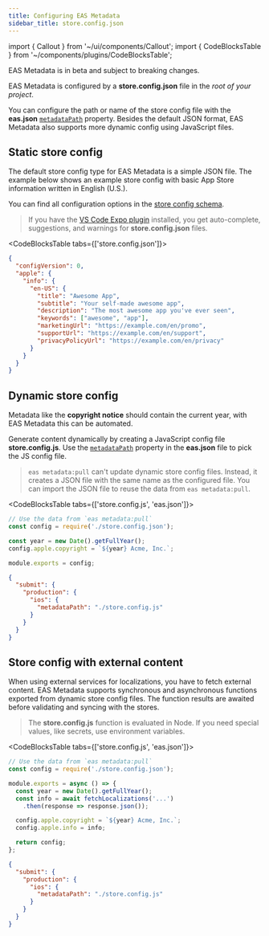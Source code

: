 ```yaml
---
title: Configuring EAS Metadata
sidebar_title: store.config.json
---
```


import { Callout } from '~/ui/components/Callout';
import { CodeBlocksTable } from '~/components/plugins/CodeBlocksTable';

<Callout type="warning">
  EAS Metadata is in beta and subject to breaking changes.
</Callout>
<br />

EAS Metadata is configured by a **store.config.json** file in the _root of your project_.

You can configure the path or name of the store config file with the **eas.json** [`metadataPath`](../../submit/eas-json.md#metadatapath) property.
Besides the default JSON format, EAS Metadata also supports more dynamic config using JavaScript files.

## Static store config

The default store config type for EAS Metadata is a simple JSON file.
The example below shows an example store config with basic App Store information written in English (U.S.).

You can find all configuration options in the [store config schema](./schema.md).

> If you have the [VS Code Expo plugin](https://github.com/expo/vscode-expo#readme) installed, you get auto-complete, suggestions, and warnings for **store.config.json** files.

<CodeBlocksTable tabs={['store.config.json']}>

```json
{
  "configVersion": 0,
  "apple": {
    "info": {
      "en-US": {
        "title": "Awesome App",
        "subtitle": "Your self-made awesome app",
        "description": "The most awesome app you've ever seen",
        "keywords": ["awesome", "app"],
        "marketingUrl": "https://example.com/en/promo",
        "supportUrl": "https://example.com/en/support",
        "privacyPolicyUrl": "https://example.com/en/privacy"
      }
    }
  }
}
```

</CodeBlocksTable>


## Dynamic store config

Metadata like the **copyright notice** should contain the current year, with EAS Metadata this can be automated.

Generate content dynamically by creating a JavaScript config file **store.config.js**. Use the [`metadataPath`](../../submit/eas-json.md#metadatapath) property in the **eas.json** file to pick the JS config file.

> `eas metadata:pull` can't update dynamic store config files. Instead, it creates a JSON file with the same name as the configured file. You can import the JSON file to reuse the data from `eas metadata:pull`.

<CodeBlocksTable tabs={['store.config.js', 'eas.json']}>

```js
// Use the data from `eas metadata:pull`
const config = require('./store.config.json');

const year = new Date().getFullYear();
config.apple.copyright = `${year} Acme, Inc.`;

module.exports = config;
```

```json
{
  "submit": {
    "production": {
      "ios": {
        "metadataPath": "./store.config.js"
      }
    }
  }
}
```

</CodeBlocksTable>

## Store config with external content

When using external services for localizations, you have to fetch external content.
EAS Metadata supports synchronous and asynchronous functions exported from dynamic store config files.
The function results are awaited before validating and syncing with the stores.

> The **store.config.js** function is evaluated in Node. If you need special values, like secrets, use environment variables.

<CodeBlocksTable tabs={['store.config.js', 'eas.json']}>

```js
// Use the data from `eas metadata:pull`
const config = require('./store.config.json');

module.exports = async () => {
  const year = new Date().getFullYear();
  const info = await fetchLocalizations('...')
    .then(response => response.json());

  config.apple.copyright = `${year} Acme, Inc.`;
  config.apple.info = info;

  return config;
};
```

```json
{
  "submit": {
    "production": {
      "ios": {
        "metadataPath": "./store.config.js"
      }
    }
  }
}
```

</CodeBlocksTable>
